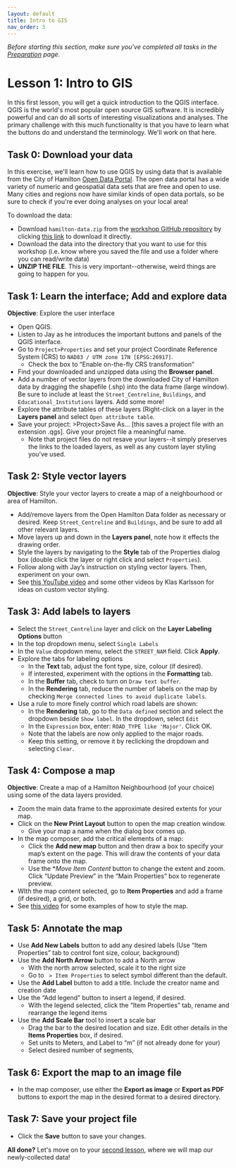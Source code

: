 ```yaml
---
layout: default
title: Intro to GIS
nav_order: 3
---
```


*Before starting this section, make sure you've completed all tasks in the [Preparation](preparation) page.*

# Lesson 1: Intro to GIS
In this first lesson, you will get a quick introduction to the QGIS interface. QGIS is the world's most popular open source GIS software. It is incredibly powerful and can do all sorts of interesting visualizations and analyses. The primary challenge with this much functionality is that you have to learn what the buttons do and understand the terminology. We'll work on that here. 

## Task 0: Download your data  
In this exercise, we'll learn how to use QGIS by using data that is available from the City of Hamilton [Open Data Portal](https://www.hamilton.ca/city-initiatives/strategies-actions/open-data-program). The open data portal has a wide variety of numeric and geospatial data sets that are free and open to use. Many cities and regions now have similar kinds of open data portals, so be sure to check if you're ever doing analyses on your local area!

To download the data: 
- Download ```hamilton-data.zip``` from the [workshop GitHub repository](https://github.com/jasonbrodeur/SHAD-2022/blob/main/data/hamilton-data.zip) by clicking [this link](https://github.com/jasonbrodeur/SHAD-2022/raw/main/data/hamilton-data.zip) to download it directly.
- Download the data into the directory that you want to use for this workshop (i.e. know where you saved the file and use a folder where you can read/write data)
- **UNZIP THE FILE**. This is very important--otherwise, weird things are going to happen for you.   

## Task 1: Learn the interface; Add and explore data
**Objective**: Explore the user interface 
- Open QGIS. 
- Listen to Jay as he introduces the important buttons and panels of the QGIS interface. 
- Go to ```Project>Properties``` and set your project Coordinate Reference System (CRS) to ```NAD83 / UTM zone 17N [EPSG:26917]```. 
	- Check the box to “Enable on-the-fly CRS transformation”
- Find your downloaded and unzipped data using the **Browser panel**.
- Add a number of vector layers from the downloaded City of Hamilton data by dragging the shapefile (.shp) into the data frame (large window). Be sure to include at least the ```Street_Centreline```, ```Buildings```, and ```Educational_Institutions``` layers. Add some more!
- Explore the attribute tables of these layers (Right-click on a layer in the **Layers panel** and select ```Open attribute table```.
- Save your project: >Project>Save As… [this saves a project file with an extension .qgs]. Give your project file a meaningful name.
	- Note that project files do not resave your layers--it simply preserves the links to the loaded layers, as well as any custom layer styling you’ve used.

## Task 2: Style vector layers 
**Objective**: Style your vector layers to create a map of a neighbourhood or area of Hamilton. 
- Add/remove layers from the Open Hamilton Data folder as necessary or desired. Keep ```Street_Centreline``` and ```Buildings```, and be sure to add all other relevant layers. 
- Move layers up and down in the **Layers panel**, note how it effects the drawing order.
- Style the layers by navigating to the **Style** tab of the Properties dialog box (double click the layer or right click and select ```Properties```).
- Follow along with Jay’s instruction on styling vector layers. Then, experiment on your own. 
- See [this YouTube video](https://goo.gl/MEyCrD) and some other videos by Klas Karlsson for ideas on custom vector styling.

## Task 3: Add labels to layers
- Select the ```Street_Centreline``` layer and click on the **Layer Labeling Options** button 
- In the top dropdown menu, select ```Single Labels```
- In the ```Value``` dropdown menu, select the ```STREET_NAM``` field. Click **Apply**.
- Explore the tabs for labeling options
	- In the **Text** tab, adjust the font type, size, colour (if desired).
	- If interested, experiment with the options in the **Formatting** tab.
	- In the **Buffer** tab, check to turn on ```Draw text buffer```.
	- In the **Rendering** tab, reduce the number of labels on the map by checking ```Merge connected lines to avoid duplicate labels```.
- Use a rule to more finely control which road labels are shown: 
	- In the **Rendering** tab, go to the ```Data defined``` section and select the dropdown beside ```Show label```. In the dropdown, select ```Edit```
	- In the ```Expression``` box, enter: ```ROAD_TYPE like 'Major'```. Click OK.
	- Note that the labels are now only applied to the major roads. 
	- Keep this setting, or remove it by reclicking the dropdown and selecting ```Clear```.

## Task 4: Compose a map
**Objective**: Create a map of a Hamilton Neighbourhood (of your choice) using some of the data layers provided.
- Zoom the main data frame to the approximate desired extents for your map.
- Click on the **New Print Layout** button to open the map creation window. 
	- Give your map a name when the dialog box comes up. 
- In the map composer, add the critical elements of a map: 
	- Click the **Add new map** button and then draw a box to specify your map’s extent on the page. This will draw the contents of your data frame onto the map. 
	- Use the **Move Item Content* button to change the extent and zoom. Click “Update Preview” in the “Main Properties” box to regenerate preview.
- WIth the map content selected, go to **Item Properties** and add a frame (if desired), a grid, or both.
- See [this video](http://goo.gl/3yPkme) for some examples of how to style the map.  

## Task 5: Annotate the map 
- Use **Add New Labels** button to add any desired labels (Use “Item Properties” tab to control font size, colour, background)
- Use the **Add North Arrow** button to add a North arrow
	- With the north arrow selected, scale it to the right size
	- Go to ``` > Item Properties``` to select symbol different than the default. 
- Use the **Add Label** button to add a title. Include the creator name and creation date
- Use the “Add legend” button to insert a legend, if desired. 
	- With the legend selected, click the “Item Properties” tab, rename and rearrange the legend items
- Use the **Add Scale Bar**  tool to insert a scale bar 
	- Drag the bar to the desired location and size. Edit other details in the **Items Properties** box, if desired.
	- Set units to Meters, and Label to “m” (if not already done for your) 
	- Select desired number of segments,

## Task 6: Export the map to an image file
- In the map composer, use either the **Export as image** or **Export as PDF** buttons to export the map in the desired format to a desired directory. 

## Task 7: Save your project file 
- Click the **Save** button to save your changes. 

**All done?** Let's move on to your [second lesson](mapping-our-data), where we will map our newly-collected data!
